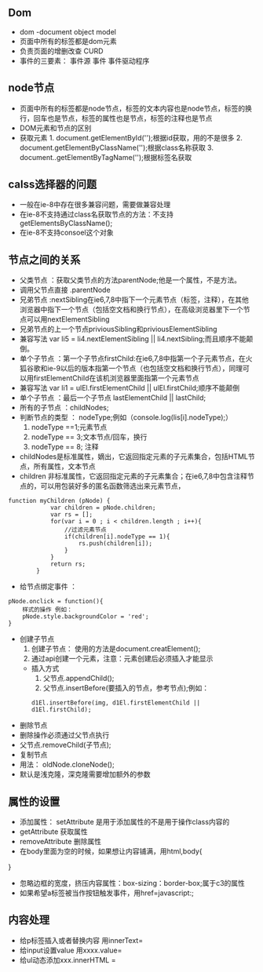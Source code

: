 ## Dom
- dom -document object model
- 页面中所有的标签都是dom元素
- 负责页面的增删改查 CURD
- 事件的三要素： 事件源 事件 事件驱动程序
## node节点
- 页面中所有的标签都是node节点，标签的文本内容也是node节点，标签的换行，回车也是节点，标签的属性也是节点，标签的注释也是节点
- DOM元素和节点的区别
- 获取元素
      1. document.getElementById('');根据id获取，用的不是很多
      2. document.getElementByClassName('');根据class名称获取
      3. document..getElementByTagName('');根据标签名获取
## calss选择器的问题
- 一般在ie-8中存在很多兼容问题，需要做兼容处理
- 在ie-8不支持通过class名获取节点的方法：不支持getElementsByClassName();
- 在ie-8不支持consoel这个对象
## 节点之间的关系
- 父类节点 ：获取父类节点的方法parentNode;他是一个属性，不是方法。
- 调用父节点直接 .parentNode
- 兄弟节点 :nextSibling在ie6,7,8中指下一个元素节点（标签，注释），在其他浏览器中指下一个节点（包括空文档和换行节点），在高级浏览器里下一个节点可以用nextElementSibling
- 兄弟节点的上一个节点priviousSibling和priviousElementSibling
- 兼容写法 var li5 = li4.nextElementSibling || li4.nextSibling;而且顺序不能颠倒。
- 单个子节点 ：第一个子节点firstChild:在ie6,7,8中指第一个子元素节点，在火狐谷歌和ie-9以后的版本指第一个节点（也包括空文档和换行节点），同理可以用firstElementChild在该机浏览器里面指第一个元素节点
- 兼容写法 var li1 = ulEl.firstElementChild || ulEl.firstChild;顺序不能颠倒
- 单个子节点 ：最后一个子节点 lastElementChild || lastChild;
- 所有的子节点 ：childNodes;
- 判断节点的类型 ： nodeType;例如（console.log(lis[i].nodeType);）
     1. nodeType ==1;元素节点
     2. nodeType == 3;文本节点/回车，换行
     3. nodeType == 8; 注释
- childNodes是标准属性，嫡出，它返回指定元素的子元素集合，包括HTML节点，所有属性，文本节点
- children 非标准属性，它返回指定元素的子元素集合；在ie6,7,8中包含注释节点的，可以用包装好多的匿名函数筛选出来元素节点，
```
function myChildren (pNode) {
			var children = pNode.children;
			var rs = [];
			for(var i = 0 ; i < children.length ; i++){
				//过滤元素节点
				if(children[i].nodeType == 1){
					rs.push(children[i]);
				}
			}
			return rs;
		}
 ```
- 给节点绑定事件 ：
```
pNode.onclick = function(){
    样式的操作 例如：
    pNode.style.backgroundColor = 'red';
}
```
- 创建子节点
    1. 创建子节点： 使用的方法是document.creatElement();
    2. 通过api创建一个元素，注意：元素创建后必须插入才能显示
    - 插入方式
         1. 父节点.appendChild();
         2. 父节点.insertBefore(要插入的节点，参考节点);例如：
         ```
         d1El.insertBefore(img, d1El.firstElementChild || d1El.firstChild);
         ```
- 删除节点
- 删除操作必须通过父节点执行
- 父节点.removeChild(子节点);
- 复制节点
- 用法： oldNode.cloneNode();
- 默认是浅克隆，深克隆需要增加额外的参数
## 属性的设置
- 添加属性： setAttribute 是用于添加属性的不是用于操作class内容的
- getAttribute 获取属性
- removeAttribute 删除属性
- 在body里面为空的时候，如果想让内容铺满，用html,body{

}
- 忽略边框的宽度，挤压内容属性：box-sizing：border-box;属于c3的属性
- 如果希望a标签被当作按钮触发事件，用href=javascript:;
## 内容处理
- 给p标签插入或者替换内容 用innerText=
- 给input设置value 用xxxx.value=
- 给ul动态添加xxx.innerHTML = 